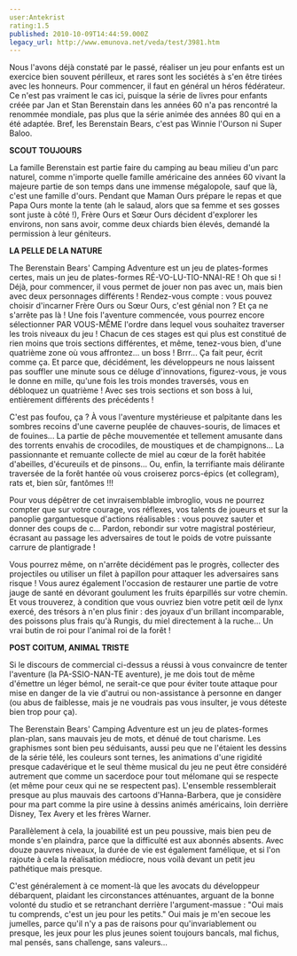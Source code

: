 ```yaml
---
user:Antekrist
rating:1.5
published: 2010-10-09T14:44:59.000Z
legacy_url: http://www.emunova.net/veda/test/3981.htm
---
```

Nous l'avons déjà constaté par le passé, réaliser un jeu pour enfants est un exercice bien souvent périlleux, et rares sont les sociétés à s'en être tirées avec les honneurs. Pour commencer, il faut en général un héros fédérateur. Ce n'est pas vraiment le cas ici, puisque la série de livres pour enfants créée par Jan et Stan Berenstain dans les années 60 n'a pas rencontré la renommée mondiale, pas plus que la série animée des années 80 qui en a été adaptée. Bref, les Berenstain Bears, c'est pas Winnie l'Ourson ni Super Baloo.  

  

**SCOUT TOUJOURS**  

La famille Berenstain est partie faire du camping au beau milieu d'un parc naturel, comme n'importe quelle famille américaine des années 60 vivant la majeure partie de son temps dans une immense mégalopole, sauf que là, c'est une famille d'ours. Pendant que Maman Ours prépare le repas et que Papa Ours monte la tente (ah le salaud, alors que sa femme et ses gosses sont juste à côté !), Frère Ours et Sœur Ours décident d'explorer les environs, non sans avoir, comme deux chiards bien élevés, demandé la permission à leur géniteurs.  

  

**LA PELLE DE LA NATURE**  

The Berenstain Bears' Camping Adventure est un jeu de plates-formes certes, mais un jeu de plates-formes RÉ-VO-LU-TIO-NNAI-RE ! Oh que si ! Déjà, pour commencer, il vous permet de jouer non pas avec un, mais bien avec deux personnages différents ! Rendez-vous compte : vous pouvez choisir d'incarner Frère Ours ou Sœur Ours, c'est génial non ? Et ça ne s'arrête pas là ! Une fois l'aventure commencée, vous pourrez encore sélectionner PAR VOUS-MÊME l'ordre dans lequel vous souhaitez traverser les trois niveaux du jeu ! Chacun de ces stages est qui plus est constitué de rien moins que trois sections différentes, et même, tenez-vous bien, d'une quatrième zone où vous affrontez... un boss ! Brrr... Ça fait peur, écrit comme ça. Et parce que, décidément, les développeurs ne nous laissent pas souffler une minute sous ce déluge d'innovations, figurez-vous, je vous le donne en mille, qu'une fois les trois mondes traversés, vous en débloquez un quatrième ! Avec ses trois sections et son boss à lui, entièrement différents des précédents !  

C'est pas foufou, ça ? À vous l'aventure mystérieuse et palpitante dans les sombres recoins d'une caverne peuplée de chauves-souris, de limaces et de fouines... La partie de pêche mouvementée et tellement amusante dans des torrents envahis de crocodiles, de moustiques et de champignons... La passionnante et remuante collecte de miel au cœur de la forêt habitée d'abeilles, d'écureuils et de pinsons... Ou, enfin, la terrifiante mais délirante traversée de la forêt hantée où vous croiserez porcs-épics (et collegram), rats et, bien sûr, fantômes !!!  

Pour vous dépêtrer de cet invraisemblable imbroglio, vous ne pourrez compter que sur votre courage, vos réflexes, vos talents de joueurs et sur la panoplie gargantuesque d'actions réalisables : vous pouvez sauter et donner des coups de c... Pardon, rebondir sur votre magistral postérieur, écrasant au passage les adversaires de tout le poids de votre puissante carrure de plantigrade !  

Vous pourrez même, on n'arrête décidément pas le progrès, collecter des projectiles ou utiliser un filet à papillon pour attaquer les adversaires sans risque ! Vous aurez également l'occasion de restaurer une partie de votre jauge de santé en dévorant goulument les fruits éparpillés sur votre chemin. Et vous trouverez, à condition que vous ouvriez bien votre petit œil de lynx exercé, des trésors à n'en plus finir : des joyaux d'un brillant incomparable, des poissons plus frais qu'à Rungis, du miel directement à la ruche... Un vrai butin de roi pour l'animal roi de la forêt !  

  

**POST COITUM, ANIMAL TRISTE**  

Si le discours de commercial ci-dessus a réussi à vous convaincre de tenter l'aventure (la PA-SSIO-NAN-TE aventure), je me dois tout de même d'émettre un léger bémol, ne serait-ce que pour éviter toute attaque pour mise en danger de la vie d'autrui ou non-assistance à personne en danger (ou abus de faiblesse, mais je ne voudrais pas vous insulter, je vous déteste bien trop pour ça).  

The Berenstain Bears' Camping Adventure est un jeu de plates-formes plan-plan, sans mauvais jeu de mots, et dénué de tout charisme. Les graphismes sont bien peu séduisants, aussi peu que ne l'étaient les dessins de la série télé, les couleurs sont ternes, les animations d'une rigidité presque cadavérique et le seul thème musical du jeu ne peut être considéré autrement que comme un sacerdoce pour tout mélomane qui se respecte (et même pour ceux qui ne se respectent pas). L'ensemble ressemblerait presque au plus mauvais des cartoons d'Hanna-Barbera, que je considère pour ma part comme la pire usine à dessins animés américains, loin derrière Disney, Tex Avery et les frères Warner.  

Parallèlement à cela, la jouabilité est un peu poussive, mais bien peu de monde s'en plaindra, parce que la difficulté est aux abonnés absents. Avec douze pauvres niveaux, la durée de vie est également famélique, et si l'on rajoute à cela la réalisation médiocre, nous voilà devant un petit jeu pathétique mais presque.  

C'est généralement à ce moment-là que les avocats du développeur débarquent, plaidant les circonstances atténuantes, arguant de la bonne volonté du studio et se retranchant derrière l'argument-massue : "Oui mais tu comprends, c'est un jeu pour les petits." Oui mais je m'en secoue les jumelles, parce qu'il n'y a pas de raisons pour qu'invariablement ou presque, les jeux pour les plus jeunes soient toujours bancals, mal fichus, mal pensés, sans challenge, sans valeurs...